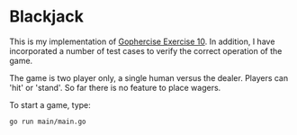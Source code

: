 # Blackjack

This is my implementation of [Gophercise Exercise 10](https://gophercises.com/). In addition, I have incorporated a number of test cases to verify the correct operation of the game.

The game is two player only, a single human versus the dealer. Players can 'hit' or 'stand'. So far there is no feature to place wagers.

To start a game, type:

```
go run main/main.go
```
